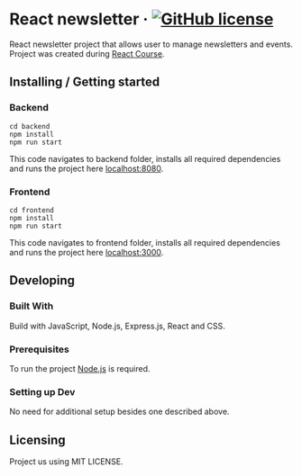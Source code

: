 # React newsletter &middot; [![GitHub license](https://img.shields.io/badge/license-MIT-blue.svg?style=flat-square)](https://github.com/Wawrzynn/react-newsletter/blob/main/LICENSE)

React newsletter project that allows user to manage newsletters and events. Project was created during [React Course](https://www.udemy.com/course/react-the-complete-guide-incl-redux/).

## Installing / Getting started
### Backend
```shell
cd backend
npm install
npm run start
```
This code navigates to backend folder, installs all required dependencies and runs the project here [localhost:8080](http://localhost:8080).

### Frontend
```shell
cd frontend
npm install
npm run start
```
This code navigates to frontend folder, installs all required dependencies and runs the project here [localhost:3000](http://localhost:3000).


## Developing

### Built With
Build with JavaScript, Node.js, Express.js, React and CSS.

### Prerequisites
To run the project [Node.js](https://nodejs.org/en) is required.


### Setting up Dev
No need for additional setup besides one described above.


## Licensing

Project us using MIT LICENSE.

